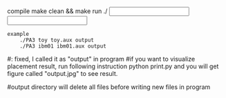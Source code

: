 compile
    make clean && make
run
    ./<exe> <input directory> <input file.aux> <output directory>

    example
        ./PA3 toy toy.aux output
        ./PA3 ibm01 ibm01.aux output

#<output directory>: fixed, I called it as "output" in program
#if you want to visualize placement result, run following instruction
                        python print.py
 and you will get figure called "output.jpg" to see result.

#output directory will delete all files before writing new files in program